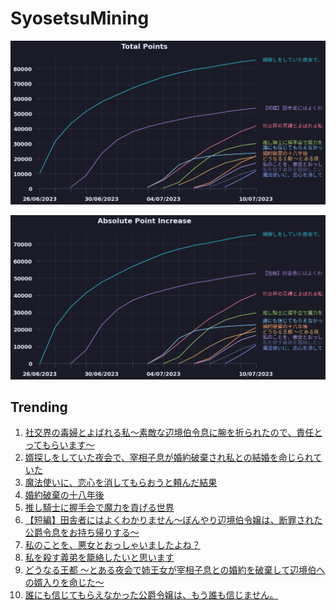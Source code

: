 # SyosetsuMining


![](https://raw.githubusercontent.com/exc4l/SyosetsuMining/main/plots/point_trend.png)

![](https://raw.githubusercontent.com/exc4l/SyosetsuMining/main/plots/point_increase.png)


## Trending

1. [社交界の毒婦とよばれる私～素敵な辺境伯令息に腕を折られたので、責任とってもらいます～](https://ncode.syosetu.com/n5182ih/)
2. [婿探しをしていた夜会で、宰相子息が婚約破棄され私との結婚を命じられていた](https://ncode.syosetu.com/n1855ih/)
3. [魔法使いに、恋心を消してもらおうと頼んだ結果](https://ncode.syosetu.com/n6831ih/)
4. [婚約破棄の十八年後](https://ncode.syosetu.com/n6060ih/)
5. [推し騎士に握手会で魔力を貢げる世界](https://ncode.syosetu.com/n5652ih/)
6. [【短編】田舎者にはよくわかりません～ぼんやり辺境伯令嬢は、断罪された公爵令息をお持ち帰りする～](https://ncode.syosetu.com/n3001ih/)
7. [私のことを、悪女とおっしゃいましたよね？](https://ncode.syosetu.com/n6409ih/)
8. [私を殺す義弟を籠絡したいと思います](https://ncode.syosetu.com/n6567ih/)
9. [どうなる王都 ～とある夜会で姉王女が宰相子息との婚約を破棄して辺境伯への婿入りを命じた〜](https://ncode.syosetu.com/n5630ih/)
10. [誰にも信じてもらえなかった公爵令嬢は、もう誰も信じません。](https://ncode.syosetu.com/n4912ih/)
